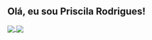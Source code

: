 ## Olá, eu sou Priscila Rodrigues!

<a href="https://github.com/PriscilaRodriguess/github-readme-stats">
  <img align="center" src="https://github-readme-stats.vercel.app/api/pin/?username=priscilarodriguess&repo=github-readme-stats" />
</a>
<a href="https://github.com/PriscilaRodriguess/convoychat">
  <img align="center" src="https://github-readme-stats.vercel.app/api/pin/?username=priscilarodriguess&repo=convoychat" />
</a>
